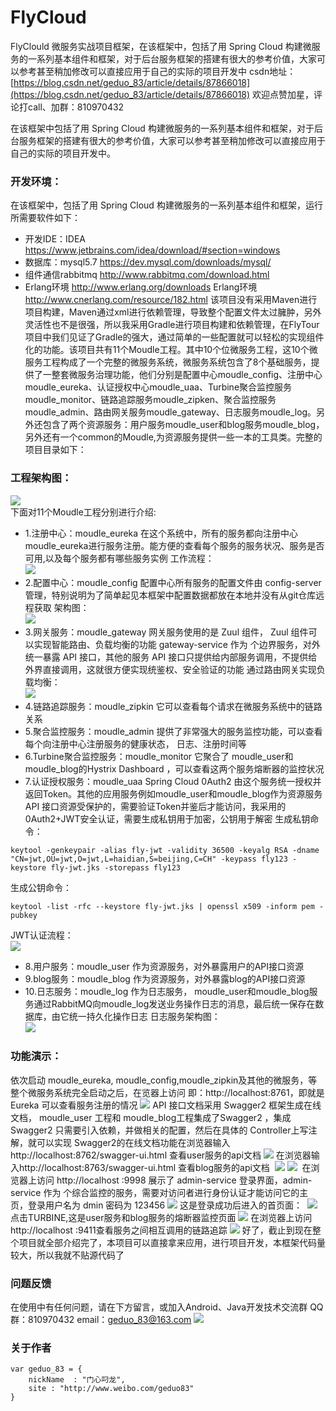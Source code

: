# FlyCloud
FlyClould 微服务实战项目框架，在该框架中，包括了用 Spring Cloud 构建微服务的一系列基本组件和框架，对于后台服务框架的搭建有很大的参考价值，大家可以参考甚至稍加修改可以直接应用于自己的实际的项目开发中
csdn地址：[https://blog.csdn.net/geduo_83/article/details/87866018](https://blog.csdn.net/geduo_83/article/details/87866018)
欢迎点赞加星，评论打call、加群：810970432

在该框架中包括了用 Spring Cloud 构建微服务的一系列基本组件和框架，对于后台服务框架的搭建有很大的参考价值，大家可以参考甚至稍加修改可以直接应用于自己的实际的项目开发中。

### 开发环境：
在该框架中，包括了用 Spring Cloud 构建微服务的一系列基本组件和框架，运行所需要软件如下：
* 开发IDE：IDEA
https://www.jetbrains.com/idea/download/#section=windows
* 数据库：mysql5.7
https://dev.mysql.com/downloads/mysql/
* 组件通信rabbitmq
http://www.rabbitmq.com/download.html
* Erlang环境
http://www.erlang.org/downloads Erlang环境
http://www.cnerlang.com/resource/182.html
该项目没有采用Maven进行项目构建，Maven通过xml进行依赖管理，导致整个配置文件太过臃肿，另外灵活性也不是很强，所以我采用Gradle进行项目构建和依赖管理，在FlyTour项目中我们见证了Gradle的强大，通过简单的一些配置就可以轻松的实现组件化的功能。该项目共有11个Moudle工程。其中10个位微服务工程，这10个微服务工程构成了一个完整的微服务系统，微服务系统包含了8个基础服务，提供了一整套微服务治理功能，他们分别是配置中心moudle_config、注册中心moudle_eureka、认证授权中心moudle_uaa、Turbine聚合监控服务moudle_monitor、链路追踪服务moudle_zipken、聚合监控服务moudle_admin、路由网关服务moudle_gateway、日志服务moudle_log。另外还包含了两个资源服务：用户服务moudle_user和blog服务moudle_blog，另外还有一个common的Moudle,为资源服务提供一些一本的工具类。完整的项目目录如下：
### 工程架构图：
![](https://img-blog.csdnimg.cn/20190222112420472.jpg?x-oss-process=image/watermark,type_ZmFuZ3poZW5naGVpdGk,shadow_10,text_aHR0cHM6Ly9ibG9nLmNzZG4ubmV0L2dlZHVvXzgz,size_16,color_FFFFFF,t_70)
<br>下面对11个Moudle工程分别进行介绍:
* 1.注册中心：moudle_eureka
在这个系统中，所有的服务都向注册中心moudle_eureka进行服务注册。能方便的查看每个服务的服务状况、服务是否可用,以及每个服务都有哪些服务实例
工作流程：
<br>![](https://img-blog.csdnimg.cn/20190222130826167.png)
* 2.配置中心：moudle_config
配置中心所有服务的配置文件由 config-server 管理，特别说明为了简单起见本框架中配置数据都放在本地并没有从git仓库远程获取
架构图：
<br>![](https://img-blog.csdnimg.cn/20190222132525638.png?x-oss-process=image/watermark,type_ZmFuZ3poZW5naGVpdGk,shadow_10,text_aHR0cHM6Ly9ibG9nLmNzZG4ubmV0L2dlZHVvXzgz,size_16,color_FFFFFF,t_70)
* 3.网关服务：moudle_gateway
网关服务使用的是 Zuul 组件， Zuul 组件可以实现智能路由、负载均衡的功能 gateway-service 作为 个边界服务，对外统一暴露 API 接口，其他的服务 API 接口只提供给内部服务调用，不提供给外界直接调用，这就很方便实现统鉴权、安全验证的功能
通过路由网关实现负载均衡：
<br>![](https://img-blog.csdnimg.cn/20190222134903810.png?x-oss-process=image/watermark,type_ZmFuZ3poZW5naGVpdGk,shadow_10,text_aHR0cHM6Ly9ibG9nLmNzZG4ubmV0L2dlZHVvXzgz,size_16,color_FFFFFF,t_70)
* 4.链路追踪服务：moudle_zipkin
它可以查看每个请求在微服务系统中的链路关系
* 5.聚合监控服务：moudle_admin
提供了非常强大的服务监控功能，可以查看每个向注册中心注册服务的健康状态， 日志、注册时间等
* 6.Turbine聚合监控服务：moudle_monitor
它聚合了 moudle_user和moudle_blog的Hystrix Dashboard ，可以查看这两个服务熔断器的监控状况
* 7.认证授权服务：moudle_uaa
Spring Cloud 0Auth2 由这个服务统一授权并返回Token。其他的应用服务例如moudle_user和moudle_blog作为资源服务 API 接口资源受保护的，需要验证Token并鉴后才能访问，我采用的0Auth2+JWT安全认证，需要生成私钥用于加密，公钥用于解密
生成私钥命令：
```
keytool -genkeypair -alias fly-jwt -validity 36500 -keyalg RSA -dname "CN=jwt,OU=jwt,O=jwt,L=haidian,S=beijing,C=CH" -keypass fly123 -keystore fly-jwt.jks -storepass fly123
```
生成公钥命令：
```
keytool -list -rfc --keystore fly-jwt.jks | openssl x509 -inform pem -pubkey
```
JWT认证流程：
<br>![](https://img-blog.csdnimg.cn/20190222140807479.png?x-oss-process=image/watermark,type_ZmFuZ3poZW5naGVpdGk,shadow_10,text_aHR0cHM6Ly9ibG9nLmNzZG4ubmV0L2dlZHVvXzgz,size_16,color_FFFFFF,t_70)
* 8.用户服务：moudle_user
作为资源服务，对外暴露用户的API接口资源
* 9.blog服务：moudle_blog
作为资源服务，对外暴露blog的API接口资源
* 10.日志服务：moudle_log
作为日志服务， moudle_user和moudle_blog服务通过RabbitMQ向moudle_log发送业务操作日志的消息，最后统一保存在数据库，由它统一持久化操作日志
日志服务架构图：
<br>![](https://img-blog.csdnimg.cn/20190222142641298.png)
### 功能演示：
依次启动 moudle_eureka, moudle_config,moudle_zipkin及其他的微服务，等整个微服务系统完全启动之后，在览器上访问 即：http://localhost:8761，即就是Eureka 可以查看服务注册的情况
![](https://img-blog.csdnimg.cn/20190222112508530.png?x-oss-process=image/watermark,type_ZmFuZ3poZW5naGVpdGk,shadow_10,text_aHR0cHM6Ly9ibG9nLmNzZG4ubmV0L2dlZHVvXzgz,size_16,color_FFFFFF,t_70)
API 接口文档采用 Swagger2 框架生成在线文档， moudle_user 工程和 moudle_blog工程集成了Swagger2 ，集成Swagger2 只需要引入依赖，并做相关的配置，然后在具体的 Controller上写注解，就可以实现 Swagger2的在线文档功能在浏览器输入http://localhost:8762/swagger-ui.html 查看user服务的api文档
![](https://img-blog.csdnimg.cn/20190222112530157.png?x-oss-process=image/watermark,type_ZmFuZ3poZW5naGVpdGk,shadow_10,text_aHR0cHM6Ly9ibG9nLmNzZG4ubmV0L2dlZHVvXzgz,size_16,color_FFFFFF,t_70)
在浏览器输入http://localhost:8763/swagger-ui.html 查看blog服务的api文档 
![](https://img-blog.csdnimg.cn/20190222112530157.png?x-oss-process=image/watermark,type_ZmFuZ3poZW5naGVpdGk,shadow_10,text_aHR0cHM6Ly9ibG9nLmNzZG4ubmV0L2dlZHVvXzgz,size_16,color_FFFFFF,t_70)
![](https://img-blog.csdnimg.cn/201902221125490.png?x-oss-process=image/watermark,type_ZmFuZ3poZW5naGVpdGk,shadow_10,text_aHR0cHM6Ly9ibG9nLmNzZG4ubmV0L2dlZHVvXzgz,size_16,color_FFFFFF,t_70)
 在浏览器上访问 http://localhost :9998 展示了 admin-service 登录界面，admin-service 作为 个综合监控的服务，需要对访问者进行身份认证才能访问它的主页，登录用户名为 dmin 密码为 123456
![](https://img-blog.csdnimg.cn/20190222112614615.png?x-oss-process=image/watermark,type_ZmFuZ3poZW5naGVpdGk,shadow_10,text_aHR0cHM6Ly9ibG9nLmNzZG4ubmV0L2dlZHVvXzgz,size_16,color_FFFFFF,t_70)
这是登录成功后进入的首页面： 
![](https://img-blog.csdnimg.cn/20190222112628215.png?x-oss-process=image/watermark,type_ZmFuZ3poZW5naGVpdGk,shadow_10,text_aHR0cHM6Ly9ibG9nLmNzZG4ubmV0L2dlZHVvXzgz,size_16,color_FFFFFF,t_70)
点击TURBINE,这是user服务和blog服务的熔断器监控页面
![](https://img-blog.csdnimg.cn/20190222112644214.png?x-oss-process=image/watermark,type_ZmFuZ3poZW5naGVpdGk,shadow_10,text_aHR0cHM6Ly9ibG9nLmNzZG4ubmV0L2dlZHVvXzgz,size_16,color_FFFFFF,t_70)
在浏览器上访问 http://localhost :9411查看服务之间相互调用的链路追踪
![](https://img-blog.csdnimg.cn/20190222112657972.png?x-oss-process=image/watermark,type_ZmFuZ3poZW5naGVpdGk,shadow_10,text_aHR0cHM6Ly9ibG9nLmNzZG4ubmV0L2dlZHVvXzgz,size_16,color_FFFFFF,t_70)
好了，截止到现在整个项目就全部介绍完了，本项目可以直接拿来应用，进行项目开发，本框架代码量较大，所以我就不贴源代码了
### 问题反馈
在使用中有任何问题，请在下方留言，或加入Android、Java开发技术交流群
QQ群：810970432
email：geduo_83@163.com
![](https://img-blog.csdnimg.cn/20190126213618911.png)
### 关于作者
```
var geduo_83 = {
    nickName  : "门心叼龙",
    site : "http://www.weibo.com/geduo83"
}
```

